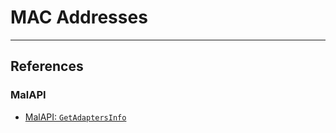 # MAC Addresses

---
## References

### MalAPI

- [MalAPI: `GetAdaptersInfo`](https://malapi.io/winapi/GetAdaptersInfo)